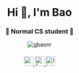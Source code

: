 <h1 align="center">Hi 👋, I'm Bao</h1>
<h3 align="center">📌 Normal CS student 📌</h3>

<p align="center">
  <img src="https://komarev.com/ghpvc/?username=gbaonr&label=Profile%20views&color=0e75b6&style=flat" alt="gbaonr" />
</p>

###

<div align="center">
  <a href="gbaon.r@gmail.com" target="_blank">
    <img src="https://img.shields.io/static/v1?message=Gmail&logo=gmail&label=&color=D14836&logoColor=white&labelColor=&style=for-the-badge" height="25" alt="gmail logo" />
  </a>
  
  <a href="[Facebook](https://www.facebook.com/gbaon.r)" target="_blank">
    <img src="https://img.shields.io/static/v1?message=Facebook&logo=facebook&label=&color=1877F2&logoColor=white&labelColor=&style=for-the-badge" height="25" alt="facebook logo" />
  </a>
  
  <a href="[LinkedIn](https://www.linkedin.com/in/bao-nguyen-617099293/)" target="_blank">
    <img src="https://img.shields.io/static/v1?message=LinkedIn&logo=linkedin&label=&color=0077B5&logoColor=white&labelColor=&style=for-the-badge" height="25" alt="linkedin logo" />
  </a>
</div>

###



